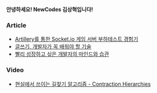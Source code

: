**안녕하세요! NewCodes 김상혁입니다!**

### Article

- [Artillery를 통한 Socket.io 게임 서버 부하테스트 경험기](https://newcodes.tistory.com/entry/Nodejs-Socketio-%EA%B2%8C%EC%9E%84-%EC%84%9C%EB%B2%84-%EB%B6%80%ED%95%98%ED%85%8C%EC%8A%A4%ED%8A%B8-%EA%B2%BD%ED%97%98%EA%B8%B0%EC%99%80-TIP-feat-Artillery)
- [글쓰기, 개발자가 꼭 배워야 할 기술](https://newcodes.tistory.com/entry/%EA%B8%80%EC%93%B0%EA%B8%B0-%EA%B0%9C%EB%B0%9C%EC%9E%90%EA%B0%80-%EA%BC%AD-%EB%B0%B0%EC%9B%8C%EC%95%BC-%ED%95%A0-%EA%B8%B0%EC%88%A0-%EC%8B%A4%EC%A0%84-TIP)
- [빨리 성장하고 싶은 개발자의 마인드와 습관](https://newcodes.tistory.com/entry/%EB%B9%A8%EB%A6%AC-%EC%84%B1%EC%9E%A5%ED%95%98%EA%B3%A0-%EC%8B%B6%EC%9D%80-%EA%B0%9C%EB%B0%9C%EC%9E%90%EC%9D%98-%EB%A7%88%EC%9D%B8%EB%93%9C%EC%99%80-%EC%8A%B5%EA%B4%80)

### Video

- [현실에서 쓰이는 길찾기 알고리즘 - Contraction Hierarchies](https://youtu.be/ReXlLuPMOBs?si=Gzvb6XgFKEAtDoNb)
